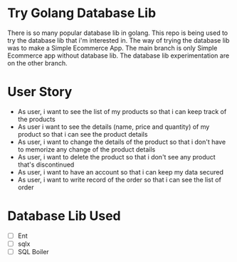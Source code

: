 # Try Golang Database Lib
There is so many popular database lib in golang.
This repo is being used to try the database lib that i'm interested in.
The way of trying the database lib was to make a Simple Ecommerce App.
The main branch is only Simple Ecommerce app without database lib.
The database lib experimentation are on the other branch.

# User Story
- As user, i want to see the list of my products so that i can keep track of the products
- As user i want to see the details (name, price and quantity) of my product so that i can see the product details
- As user, i want to change the details of the product so that i don't have to memorize any change of the product details
- As user, i want to delete the product so that i don't see any product that's discontinued
- As user, i want to have an account so that i can keep my data secured
- As user, i want to write record of the order so that i can see the list of order

# Database Lib Used

- [ ] Ent
- [ ] sqlx
- [ ] SQL Boiler
